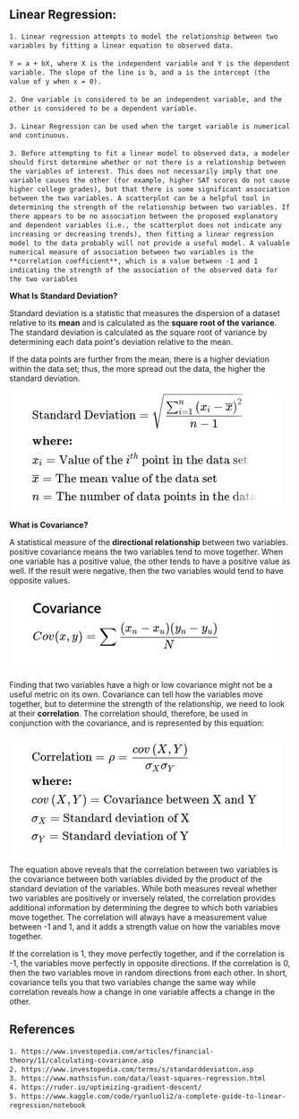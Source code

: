 ## Linear Regression:
    1. Linear regression attempts to model the relationship between two variables by fitting a linear equation to observed data. 

    Y = a + bX, where X is the independent variable and Y is the dependent variable. The slope of the line is b, and a is the intercept (the value of y when x = 0).
    
    2. One variable is considered to be an independent variable, and the other is considered to be a dependent variable.

    3. Linear Regression can be used when the target variable is numerical and continuous.

    3. Before attempting to fit a linear model to observed data, a modeler should first determine whether or not there is a relationship between the variables of interest. This does not necessarily imply that one variable causes the other (for example, higher SAT scores do not cause higher college grades), but that there is some significant association between the two variables. A scatterplot can be a helpful tool in determining the strength of the relationship between two variables. If there appears to be no association between the proposed explanatory and dependent variables (i.e., the scatterplot does not indicate any increasing or decreasing trends), then fitting a linear regression model to the data probably will not provide a useful model. A valuable numerical measure of association between two variables is the **correlation coefficient**, which is a value between -1 and 1 indicating the strength of the association of the observed data for the two variables



__What Is Standard Deviation?__

Standard deviation is a statistic that measures the dispersion of a dataset relative to its **mean** and is calculated as the **square root of the variance**. The standard deviation is calculated as the square root of variance by determining each data point's deviation relative to the mean.

If the data points are further from the mean, there is a higher deviation within the data set; thus, the more spread out the data, the higher the standard deviation.

![Standard Deviation](./images/standard_deviation.png)

__What is Covariance?__

A statistical measure of the **directional relationship** between two variables. positive covariance means the two variables tend to move together. When one variable has a positive value, the other tends to have a positive value as well. If the result were negative, then the two variables would tend to have opposite values.

![Covariance](./images/covariance.png)

Finding that two variables have a high or low covariance might not be a useful metric on its own. Covariance can tell how the variables move together, but to determine the strength of the relationship, we need to look at their **correlation**. The correlation should, therefore, be used in conjunction with the covariance, and is represented by this equation:

![Correlation](./images/Correlation.png)

The equation above reveals that the correlation between two variables is the covariance between both variables divided by the product of the standard deviation of the variables. While both measures reveal whether two variables are positively or inversely related, the correlation provides additional information by determining the degree to which both variables move together. The correlation will always have a measurement value between -1 and 1, and it adds a strength value on how the variables move together.

If the correlation is 1, they move perfectly together, and if the correlation is -1, the variables move perfectly in opposite directions. If the correlation is 0, then the two variables move in random directions from each other. In short, covariance tells you that two variables change the same way while correlation reveals how a change in one variable affects a change in the other. 


## References

    1. https://www.investopedia.com/articles/financial-theory/11/calculating-covariance.asp
    2. https://www.investopedia.com/terms/s/standarddeviation.asp
    3. https://www.mathsisfun.com/data/least-squares-regression.html
    4. https://ruder.io/optimizing-gradient-descent/
    5. https://www.kaggle.com/code/ryanluoli2/a-complete-guide-to-linear-regression/notebook
